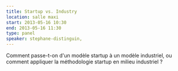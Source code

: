 ```yaml
---
title: Startup vs. Industry
location: salle maxi
start: 2013-05-16 10:30
end: 2013-05-16 11:30
type: panel
speaker: stephane-distinguin,
---
```


Comment passe-t-on d'un modèle startup à un modèle industriel, ou comment appliquer la méthodologie startup en milieu industriel ?